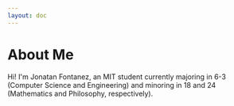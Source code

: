```yaml
---
layout: doc
---
```


# About Me

Hi! I'm Jonatan Fontanez, an MIT student currently majoring in 6-3 (Computer Science and Engineering) and minoring in 18 and 24 (Mathematics and Philosophy, respectively).